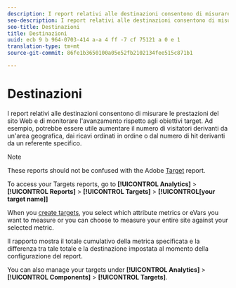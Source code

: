 ```yaml
---
description: I report relativi alle destinazioni consentono di misurare le prestazioni del sito Web e di monitorare l'avanzamento rispetto agli obiettivi target. Ad esempio, potrebbe essere utile aumentare il numero di visitatori derivanti da un'area geografica, dai ricavi ordinati in ordine o dal numero di hit derivanti da un referente specifico.
seo-description: I report relativi alle destinazioni consentono di misurare le prestazioni del sito Web e di monitorare l'avanzamento rispetto agli obiettivi target. Ad esempio, potrebbe essere utile aumentare il numero di visitatori derivanti da un'area geografica, dai ricavi ordinati in ordine o dal numero di hit derivanti da un referente specifico.
seo-title: Destinazioni
title: Destinazioni
uuid: ecb 9 b 964-0703-414 a-a 4 ff -7 cf 75121 a 0 e 1
translation-type: tm+mt
source-git-commit: 86fe1b3650100a05e52fb2102134fee515c871b1

---
```



# Destinazioni

I report relativi alle destinazioni consentono di misurare le prestazioni del sito Web e di monitorare l'avanzamento rispetto agli obiettivi target. Ad esempio, potrebbe essere utile aumentare il numero di visitatori derivanti da un'area geografica, dai ricavi ordinati in ordine o dal numero di hit derivanti da un referente specifico.

>[!NOTE]
>
>These reports should not be confused with the Adobe [Target](../../../components/c-variables/dimensionslist/reports-tnt.md#topic_EBC899DB84A84780A1B8EE95C6C4CF18) report.

To access your Targets reports, go to **[!UICONTROL Analytics]** &gt; **[!UICONTROL Reports]** &gt; **[!UICONTROL Targets]** &gt; **[!UICONTROL[your target name]]**

When you [create targets](https://marketing.adobe.com/resources/help/en_US/sc/user/targets.html), you select which attribute metrics or eVars you want to measure or you can choose to measure your entire site against your selected metric.

Il rapporto mostra il totale cumulativo della metrica specificata e la differenza tra tale totale e la destinazione impostata al momento della configurazione del report.

You can also manage your targets under **[!UICONTROL Analytics]** &gt; **[!UICONTROL Components]** &gt; **[!UICONTROL Targets]**.
